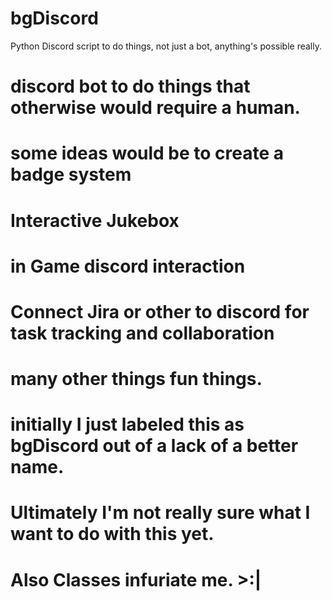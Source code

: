 # bgDiscord
Python Discord script to do things, not just a bot, anything's possible really.
# discord bot to do things that otherwise would require a human.
# some ideas would be to create a badge system
#    Interactive Jukebox
#    in Game discord interaction
#    Connect Jira or other to discord for task tracking and collaboration
#    many other things fun things.

# initially I just labeled this as bgDiscord out of a lack of a better name.
# Ultimately I'm not really sure what I want to do with this yet.
# Also Classes infuriate me. >:|
